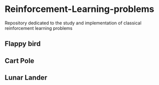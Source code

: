# Reinforcement-Learning-problems
Repository dedicated to the study and implementation of classical reinforcement learning problems

## Flappy bird 

## Cart Pole

## Lunar Lander